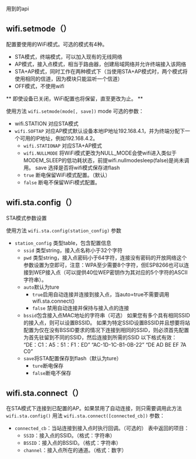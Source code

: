 用到的api
## wifi.setmode（）
配置要使用的WiFi模式。可选的模式有4种。
* STA模式，终端模式，可以加入现有的无线网络
* AP模式，接入点模式，相当于路由器，创建局域网络并允许终端接入该网络
* STA+AP模式，同时工作在两种模式下（当使用STA+AP模式时，两个模式将使用相同的信道，因为模块只能监听一个信道）
* OFF模式，不使用wifi

** 即使设备已关闭，WiFi配置也将保留，直至更改为止。 **

使用方法
`wifi.setmode(mode[, save])`
mode 可选的参数：
*  wifi.STATION  对应STA模式
* `wifi.SOFTAP` 对应AP模式默认设备本地IP地址192.168.4.1，并为终端分配下一个可用的IP地址，例如192.168.4.2。
	* `wifi.STATIONAP` 对应STA+AP模式
	* `wifi.NULLMODE` 将WiFi模式更改为NULL_MODE会使wifi进入类似于MODEM_SLEEP的低功耗状态，前提wifi.nullmodesleep(false)是尚未调用。
save 选择是否将wifi模式保存进flash
	* `true` 断电保留WiFi模式配置。（默认）
	* `false` 断电不保留WiFi模式配置。
	
## wifi.sta.config（）
STA模式参数设置

使用方法
`wifi.sta.config(station_config)`
参数
+ `station_config` 类型table，包含配置信息
	+ `ssid` 类型string，接入点名称小于32个字符
	+ `pwd` 类型string，接入点密码小于64字符，连接没有密码的开放网络这个参数设置为空即可，注意：WPA至少需要8个字符，但ESP8266也可以连接到WEP接入点（可以提供40位WEP密钥作为其对应的5个字符的ASCII字符串）。
	+ `auto`默认为ture
		+ `true`启用自动连接并连接到接入点，当auto=true不需要调用wifi.sta.connect()
		+ `false` 禁用自动连接并保持与接入点的连接
	+ `bssid`包含接入点MAC地址的字符串（可选）
	如果您有多个具有相同SSID的接入点，则可以设置BSSID。
如果为特定SSID设置BSSID并且想要将站配置为仅在没有BSSID要求的情况下连接到相同的SSID，则必须首先配置为首先驻留到不同的SSID，然后连接到所需的SSID
以下格式有效：
“DE：C1：A5：51：F1：ED”
“AC-1D-1C-B1-0B-22”
“DE AD BE EF 7A C0”
	+ `save`将STA配置保存到flash（默认为ture）
		+ `ture`断电保存
		+ `false`断电不保存

## wifi.sta.connect（）
在STA模式下连接到已配置的AP。如果禁用了自动连接，则只需要调用此方法`wifi.sta.config()`
用法
`wifi.sta.connect([connected_cb])`
参数：
+ `connected_cb`：当站连接到接入点时执行回调。（可选的）
表中返回的项目：
	+ `SSID`：接入点的SSID。（格式：字符串）
	+ `BSSID`：接入点的BSSID。（格式：字符串）
	+ `channel`：接入点所在的通道。（格式：数字）